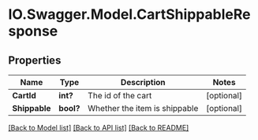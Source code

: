 # IO.Swagger.Model.CartShippableResponse
## Properties

Name | Type | Description | Notes
------------ | ------------- | ------------- | -------------
**CartId** | **int?** | The id of the cart | [optional] 
**Shippable** | **bool?** | Whether the item is shippable | [optional] 

[[Back to Model list]](../README.md#documentation-for-models) [[Back to API list]](../README.md#documentation-for-api-endpoints) [[Back to README]](../README.md)

